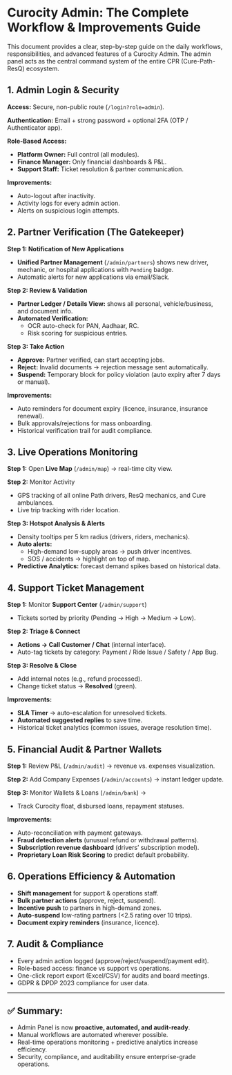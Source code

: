 # Curocity Admin: The Complete Workflow & Improvements Guide

This document provides a clear, step-by-step guide on the daily workflows, responsibilities, and advanced features of a Curocity Admin. The admin panel acts as the central command system of the entire CPR (Cure-Path-ResQ) ecosystem.

## 1. Admin Login & Security

**Access:** Secure, non-public route (`/login?role=admin`).

**Authentication:** Email + strong password + optional 2FA (OTP / Authenticator app).

**Role-Based Access:**
- **Platform Owner:** Full control (all modules).
- **Finance Manager:** Only financial dashboards & P&L.
- **Support Staff:** Ticket resolution & partner communication.

**Improvements:**
- Auto-logout after inactivity.
- Activity logs for every admin action.
- Alerts on suspicious login attempts.

## 2. Partner Verification (The Gatekeeper)

**Step 1: Notification of New Applications**
- **Unified Partner Management** (`/admin/partners`) shows new driver, mechanic, or hospital applications with `Pending` badge.
- Automatic alerts for new applications via email/Slack.

**Step 2: Review & Validation**
- **Partner Ledger / Details View:** shows all personal, vehicle/business, and document info.
- **Automated Verification:**
    - OCR auto-check for PAN, Aadhaar, RC.
    - Risk scoring for suspicious entries.

**Step 3: Take Action**
- **Approve:** Partner verified, can start accepting jobs.
- **Reject:** Invalid documents → rejection message sent automatically.
- **Suspend:** Temporary block for policy violation (auto expiry after 7 days or manual).

**Improvements:**
- Auto reminders for document expiry (licence, insurance, insurance renewal).
- Bulk approvals/rejections for mass onboarding.
- Historical verification trail for audit compliance.

## 3. Live Operations Monitoring

**Step 1:** Open **Live Map** (`/admin/map`) → real-time city view.

**Step 2:** Monitor Activity
- GPS tracking of all online Path drivers, ResQ mechanics, and Cure ambulances.
- Live trip tracking with rider location.

**Step 3: Hotspot Analysis & Alerts**
- Density tooltips per 5 km radius (drivers, riders, mechanics).
- **Auto alerts:**
    - High-demand low-supply areas → push driver incentives.
    - SOS / accidents → highlight on top of map.
- **Predictive Analytics:** forecast demand spikes based on historical data.

## 4. Support Ticket Management

**Step 1:** Monitor **Support Center** (`/admin/support`)
- Tickets sorted by priority (Pending → High → Medium → Low).

**Step 2: Triage & Connect**
- **Actions → Call Customer / Chat** (internal interface).
- Auto-tag tickets by category: Payment / Ride Issue / Safety / App Bug.

**Step 3: Resolve & Close**
- Add internal notes (e.g., refund processed).
- Change ticket status → **Resolved** (green).

**Improvements:**
- **SLA Timer** → auto-escalation for unresolved tickets.
- **Automated suggested replies** to save time.
- Historical ticket analytics (common issues, average resolution time).

## 5. Financial Audit & Partner Wallets

**Step 1:** Review P&L (`/admin/audit`) → revenue vs. expenses visualization.

**Step 2:** Add Company Expenses (`/admin/accounts`) → instant ledger update.

**Step 3:** Monitor Wallets & Loans (`/admin/bank`) →
- Track Curocity float, disbursed loans, repayment statuses.

**Improvements:**
- Auto-reconciliation with payment gateways.
- **Fraud detection alerts** (unusual refund or withdrawal patterns).
- **Subscription revenue dashboard** (drivers’ subscription model).
- **Proprietary Loan Risk Scoring** to predict default probability.

## 6. Operations Efficiency & Automation

- **Shift management** for support & operations staff.
- **Bulk partner actions** (approve, reject, suspend).
- **Incentive push** to partners in high-demand zones.
- **Auto-suspend** low-rating partners (<2.5 rating over 10 trips).
- **Document expiry reminders** (insurance, licence).

## 7. Audit & Compliance

- Every admin action logged (approve/reject/suspend/payment edit).
- Role-based access: finance vs support vs operations.
- One-click report export (Excel/CSV) for audits and board meetings.
- GDPR & DPDP 2023 compliance for user data.

---

## ✅ Summary:

- Admin Panel is now **proactive, automated, and audit-ready**.
- Manual workflows are automated wherever possible.
- Real-time operations monitoring + predictive analytics increase efficiency.
- Security, compliance, and auditability ensure enterprise-grade operations.
